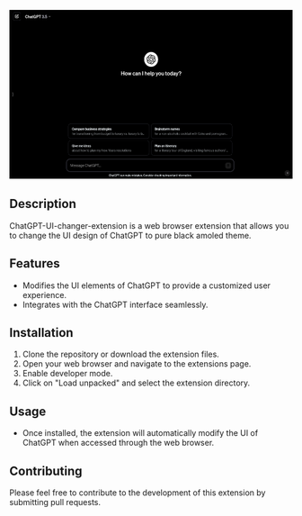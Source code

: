 <p align = "center"><img src = "./src/desktop.png" alt = "ChatGPT-UI-changer-extension desktop" height = "300">
</p>

## Description

ChatGPT-UI-changer-extension is a web browser extension that allows you to change the UI design of ChatGPT to pure black amoled theme.

## Features

-   Modifies the UI elements of ChatGPT to provide a customized user experience.
-   Integrates with the ChatGPT interface seamlessly.

## Installation

1. Clone the repository or download the extension files.
2. Open your web browser and navigate to the extensions page.
3. Enable developer mode.
4. Click on "Load unpacked" and select the extension directory.

## Usage

-   Once installed, the extension will automatically modify the UI of ChatGPT when accessed through the web browser.

## Contributing

Please feel free to contribute to the development of this extension by submitting pull requests.
